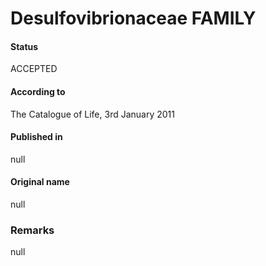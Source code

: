 # Desulfovibrionaceae FAMILY

#### Status
ACCEPTED

#### According to
The Catalogue of Life, 3rd January 2011

#### Published in
null

#### Original name
null

### Remarks
null